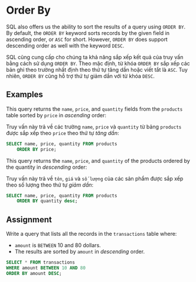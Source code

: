 # Order By

SQL also offers us the ability to sort the results of a query using `ORDER BY`. By default, the `ORDER BY` keyword sorts records by the given field in ascending order, or `ASC` for short. However, `ORDER BY` does support descending order as well with the keyword `DESC`.

SQL cũng cung cấp cho chúng ta khả năng sắp xếp kết quả của truy vấn bằng cách sử dụng `ORDER BY`. Theo mặc định, từ khóa `ORDER BY` sắp xếp các bản ghi theo trường nhất định theo thứ tự tăng dần hoặc viết tắt là `ASC`. Tuy nhiên, `ORDER BY` cũng hỗ trợ thứ tự giảm dần với từ khóa `DESC`.

## Examples

This query returns the `name`, `price`, and `quantity` fields from the `products` table sorted by `price` in *ascending* order:

Truy vấn này trả về các trường `name`, `price` và `quantity` từ bảng `products` được sắp xếp theo `price` theo thứ tự *tăng dần*:

```SQL
SELECT name, price, quantity FROM products
    ORDER BY price;
```

This query returns the `name`, `price`, and `quantity` of the products ordered by the quantity in *descending* order:

Truy vấn này trả về `tên`, `giá` và `số lượng` của các sản phẩm được sắp xếp theo số lượng theo thứ tự *giảm dần*:

```SQL
SELECT name, price, quantity FROM products
    ORDER BY quantity desc;
```

## Assignment

Write a query that lists all the records in the `transactions` table where:

* `amount` is `BETWEEN` 10 and 80 dollars.
* The results are sorted by `amount` in *descending* order.

```SQL
SELECT * FROM transactions 
WHERE amount BETWEEN 10 AND 80
ORDER BY amount DESC;
```

